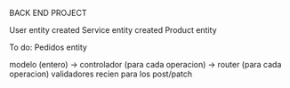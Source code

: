 BACK END PROJECT 

User entity created
Service entity created
Product entity

To do:
Pedidos entity


modelo (entero) -> controlador (para cada operacion) -> router (para cada operacion)
validadores recien para los post/patch

